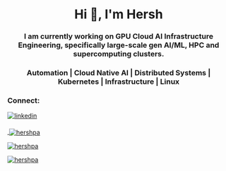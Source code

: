 <h1 align="center">Hi 👋, I'm Hersh</h1>
<h3 align="center">I am currently working on GPU Cloud AI Infrastructure Engineering, specifically large-scale gen AI/ML, HPC and supercomputing clusters.</h3>
<h3 align="center">Automation | Cloud Native AI | Distributed Systems | Kubernetes | Infrastructure | Linux</h3>

<!--<p align="left"> <a href="https://github.com/ryo-ma/github-profile-trophy"><img src="https://github-profile-trophy.vercel.app/?username=hershpa" alt="hershpa" /></a> </p> -->

<h3 align="left">Connect:</h3>
<a href="https://linkedin.com/in/hershpathak" target="_blank">
<img src=https://img.shields.io/badge/linkedin-%231E77B5.svg?&style=for-the-badge&logo=linkedin&logoColor=white alt=linkedin style="margin-bottom: 5px;" />

<p>&nbsp;<img align="center" src="https://github-readme-stats-sigma-five.vercel.app/api?username=hershpa&show_icons=true&locale=en&count_private=true" alt="hershpa" /></p>

<p><img align="center" src="https://github-readme-streak-stats.herokuapp.com/?user=hershpa&" alt="hershpa" /></p>
<p align="left"> <img src="https://komarev.com/ghpvc/?username=hershpa&label=Profile%20views&color=0e75b6&style=flat" alt="hershpa" /> </p>
